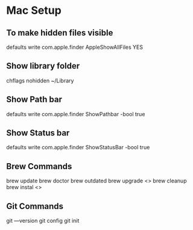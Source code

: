 # Mac Setup

## To make hidden files visible

defaults write com.apple.finder AppleShowAllFiles YES

## Show library folder

chflags nohidden ~/Library
## Show Path bar

defaults write com.apple.finder ShowPathbar -bool true

## Show Status bar

defaults write com.apple.finder ShowStatusBar -bool true

## Brew Commands

brew update
brew doctor
brew outdated
brew upgrade <>
brew cleanup
brew instal <>

## Git Commands

git —version
git config
git init

